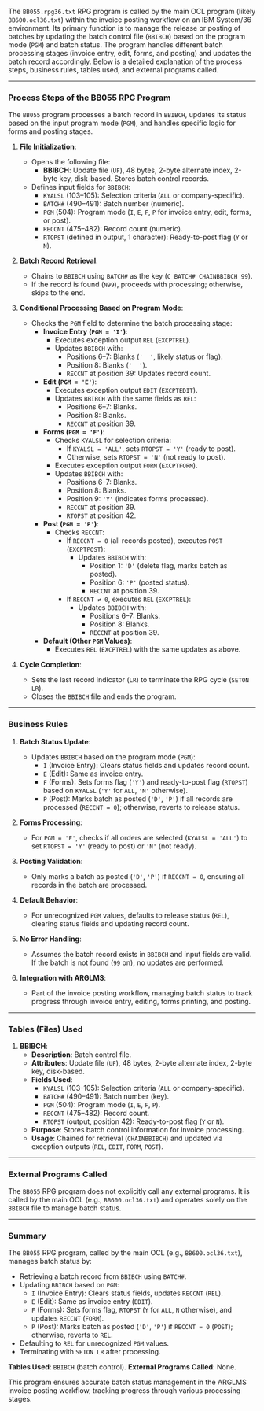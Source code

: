 The `BB055.rpg36.txt` RPG program is called by the main OCL program (likely `BB600.ocl36.txt`) within the invoice posting workflow on an IBM System/36 environment. Its primary function is to manage the release or posting of batches by updating the batch control file (`BBIBCH`) based on the program mode (`PGM`) and batch status. The program handles different batch processing stages (invoice entry, edit, forms, and posting) and updates the batch record accordingly. Below is a detailed explanation of the process steps, business rules, tables used, and external programs called.

---

### Process Steps of the BB055 RPG Program

The `BB055` program processes a batch record in `BBIBCH`, updates its status based on the input program mode (`PGM`), and handles specific logic for forms and posting stages.

1. **File Initialization**:
   - Opens the following file:
     - **BBIBCH**: Update file (`UF`), 48 bytes, 2-byte alternate index, 2-byte key, disk-based. Stores batch control records.
   - Defines input fields for `BBIBCH`:
     - `KYALSL` (103–105): Selection criteria (`ALL` or company-specific).
     - `BATCH#` (490–491): Batch number (numeric).
     - `PGM` (504): Program mode (`I`, `E`, `F`, `P` for invoice entry, edit, forms, or post).
     - `RECCNT` (475–482): Record count (numeric).
     - `RTOPST` (defined in output, 1 character): Ready-to-post flag (`Y` or `N`).

2. **Batch Record Retrieval**:
   - Chains to `BBIBCH` using `BATCH#` as the key (`C BATCH# CHAINBBIBCH 99`).
   - If the record is found (`N99`), proceeds with processing; otherwise, skips to the end.

3. **Conditional Processing Based on Program Mode**:
   - Checks the `PGM` field to determine the batch processing stage:
     - **Invoice Entry (`PGM = 'I'`)**:
       - Executes exception output `REL` (`EXCPTREL`).
       - Updates `BBIBCH` with:
         - Positions 6–7: Blanks (`'  '`, likely status or flag).
         - Position 8: Blanks (`'  '`).
         - `RECCNT` at position 39: Updates record count.
     - **Edit (`PGM = 'E'`)**:
       - Executes exception output `EDIT` (`EXCPTEDIT`).
       - Updates `BBIBCH` with the same fields as `REL`:
         - Positions 6–7: Blanks.
         - Position 8: Blanks.
         - `RECCNT` at position 39.
     - **Forms (`PGM = 'F'`)**:
       - Checks `KYALSL` for selection criteria:
         - If `KYALSL = 'ALL'`, sets `RTOPST = 'Y'` (ready to post).
         - Otherwise, sets `RTOPST = 'N'` (not ready to post).
       - Executes exception output `FORM` (`EXCPTFORM`).
       - Updates `BBIBCH` with:
         - Positions 6–7: Blanks.
         - Position 8: Blanks.
         - Position 9: `'Y'` (indicates forms processed).
         - `RECCNT` at position 39.
         - `RTOPST` at position 42.
     - **Post (`PGM = 'P'`)**:
       - Checks `RECCNT`:
         - If `RECCNT = 0` (all records posted), executes `POST` (`EXCPTPOST`):
           - Updates `BBIBCH` with:
             - Position 1: `'D'` (delete flag, marks batch as posted).
             - Position 6: `'P'` (posted status).
             - `RECCNT` at position 39.
         - If `RECCNT ≠ 0`, executes `REL` (`EXCPTREL`):
           - Updates `BBIBCH` with:
             - Positions 6–7: Blanks.
             - Position 8: Blanks.
             - `RECCNT` at position 39.
     - **Default (Other `PGM` Values)**:
       - Executes `REL` (`EXCPTREL`) with the same updates as above.

4. **Cycle Completion**:
   - Sets the last record indicator (`LR`) to terminate the RPG cycle (`SETON LR`).
   - Closes the `BBIBCH` file and ends the program.

---

### Business Rules

1. **Batch Status Update**:
   - Updates `BBIBCH` based on the program mode (`PGM`):
     - `I` (Invoice Entry): Clears status fields and updates record count.
     - `E` (Edit): Same as invoice entry.
     - `F` (Forms): Sets forms flag (`'Y'`) and ready-to-post flag (`RTOPST`) based on `KYALSL` (`'Y'` for `ALL`, `'N'` otherwise).
     - `P` (Post): Marks batch as posted (`'D'`, `'P'`) if all records are processed (`RECCNT = 0`); otherwise, reverts to release status.

2. **Forms Processing**:
   - For `PGM = 'F'`, checks if all orders are selected (`KYALSL = 'ALL'`) to set `RTOPST = 'Y'` (ready to post) or `'N'` (not ready).

3. **Posting Validation**:
   - Only marks a batch as posted (`'D'`, `'P'`) if `RECCNT = 0`, ensuring all records in the batch are processed.

4. **Default Behavior**:
   - For unrecognized `PGM` values, defaults to release status (`REL`), clearing status fields and updating record count.

5. **No Error Handling**:
   - Assumes the batch record exists in `BBIBCH` and input fields are valid. If the batch is not found (`99` on), no updates are performed.

6. **Integration with ARGLMS**:
   - Part of the invoice posting workflow, managing batch status to track progress through invoice entry, editing, forms printing, and posting.

---

### Tables (Files) Used

1. **BBIBCH**:
   - **Description**: Batch control file.
   - **Attributes**: Update file (`UF`), 48 bytes, 2-byte alternate index, 2-byte key, disk-based.
   - **Fields Used**:
     - `KYALSL` (103–105): Selection criteria (`ALL` or company-specific).
     - `BATCH#` (490–491): Batch number (key).
     - `PGM` (504): Program mode (`I`, `E`, `F`, `P`).
     - `RECCNT` (475–482): Record count.
     - `RTOPST` (output, position 42): Ready-to-post flag (`Y` or `N`).
   - **Purpose**: Stores batch control information for invoice processing.
   - **Usage**: Chained for retrieval (`CHAINBBIBCH`) and updated via exception outputs (`REL`, `EDIT`, `FORM`, `POST`).

---

### External Programs Called

The `BB055` RPG program does not explicitly call any external programs. It is called by the main OCL (e.g., `BB600.ocl36.txt`) and operates solely on the `BBIBCH` file to manage batch status.

---

### Summary

The `BB055` RPG program, called by the main OCL (e.g., `BB600.ocl36.txt`), manages batch status by:
- Retrieving a batch record from `BBIBCH` using `BATCH#`.
- Updating `BBIBCH` based on `PGM`:
  - `I` (Invoice Entry): Clears status fields, updates `RECCNT` (`REL`).
  - `E` (Edit): Same as invoice entry (`EDIT`).
  - `F` (Forms): Sets forms flag, `RTOPST` (`Y` for `ALL`, `N` otherwise), and updates `RECCNT` (`FORM`).
  - `P` (Post): Marks batch as posted (`'D'`, `'P'`) if `RECCNT = 0` (`POST`); otherwise, reverts to `REL`.
- Defaulting to `REL` for unrecognized `PGM` values.
- Terminating with `SETON LR` after processing.

**Tables Used**: `BBIBCH` (batch control).
**External Programs Called**: None.

This program ensures accurate batch status management in the ARGLMS invoice posting workflow, tracking progress through various processing stages.